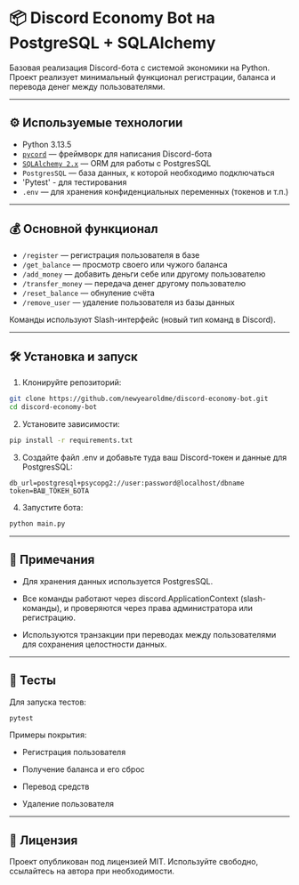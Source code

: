 # 📦 Discord Economy Bot на PostgreSQL + SQLAlchemy

Базовая реализация Discord-бота с системой экономики на Python.  
Проект реализует минимальный функционал регистрации, баланса и перевода денег между пользователями.

---

## ⚙️ Используемые технологии

- Python 3.13.5
- [`pycord`](https://docs.pycord.dev/en/stable/) — фреймворк для написания Discord-бота
- [`SQLAlchemy 2.x`](https://docs.sqlalchemy.org/en/20/#) — ORM для работы с PostgresSQL
- `PostgresSQL` — база данных, к которой необходимо подключаться
- 'Pytest' - для тестирования
- `.env` — для хранения конфиденциальных переменных (токенов и т.п.)

---

## 💰 Основной функционал

- `/register` — регистрация пользователя в базе
- `/get_balance` — просмотр своего или чужого баланса
- `/add_money` — добавить деньги себе или другому пользователю
- `/transfer_money` — передача денег другому пользователю
- `/reset_balance` — обнуление счёта
- `/remove_user` — удаление пользователя из базы данных

Команды используют Slash-интерфейс (новый тип команд в Discord).

---

## 🛠 Установка и запуск

1. Клонируйте репозиторий:

```bash
git clone https://github.com/newyearoldme/discord-economy-bot.git
cd discord-economy-bot
```

2. Установите зависимости:
```bash
pip install -r requirements.txt
```

3. Создайте файл .env и добавьте туда ваш Discord-токен и данные для PostgresSQL:
```env
db_url=postgresql+psycopg2://user:password@localhost/dbname
token=ВАШ_ТОКЕН_БОТА
```

4. Запустите бота:
```bash
python main.py
```

---

## 📝 Примечания
- Для хранения данных используется PostgresSQL.

- Все команды работают через discord.ApplicationContext (slash-команды), и проверяются через права администратора или регистрацию.

- Используются транзакции при переводах между пользователями для сохранения целостности данных.

---

## 🧪 Тесты

Для запуска тестов:
```bash
pytest
```

Примеры покрытия:
- Регистрация пользователя

- Получение баланса и его сброс

- Перевод средств

- Удаление пользователя

---

## 📄 Лицензия
Проект опубликован под лицензией MIT. Используйте свободно, ссылайтесь на автора при необходимости.
